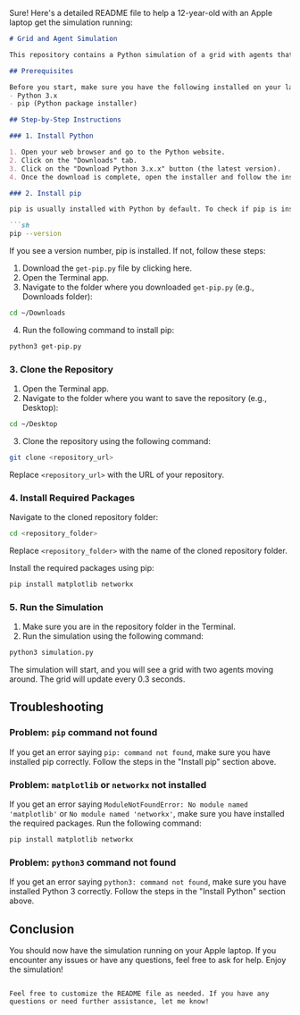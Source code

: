 Sure! Here's a detailed README file to help a 12-year-old with an Apple laptop get the simulation running:

```markdown
# Grid and Agent Simulation

This repository contains a Python simulation of a grid with agents that move according to different strategies. Follow the instructions below to set up and run the simulation on your Apple laptop.

## Prerequisites

Before you start, make sure you have the following installed on your laptop:
- Python 3.x
- pip (Python package installer)

## Step-by-Step Instructions

### 1. Install Python

1. Open your web browser and go to the Python website.
2. Click on the "Downloads" tab.
3. Click on the "Download Python 3.x.x" button (the latest version).
4. Once the download is complete, open the installer and follow the instructions to install Python.

### 2. Install pip

pip is usually installed with Python by default. To check if pip is installed, open the Terminal app (you can find it in Applications > Utilities) and type:

```sh
pip --version
```

If you see a version number, pip is installed. If not, follow these steps:

1. Download the `get-pip.py` file by clicking here.
2. Open the Terminal app.
3. Navigate to the folder where you downloaded `get-pip.py` (e.g., Downloads folder):

```sh
cd ~/Downloads
```

4. Run the following command to install pip:

```sh
python3 get-pip.py
```

### 3. Clone the Repository

1. Open the Terminal app.
2. Navigate to the folder where you want to save the repository (e.g., Desktop):

```sh
cd ~/Desktop
```

3. Clone the repository using the following command:

```sh
git clone <repository_url>
```

Replace `<repository_url>` with the URL of your repository.

### 4. Install Required Packages

Navigate to the cloned repository folder:

```sh
cd <repository_folder>
```

Replace `<repository_folder>` with the name of the cloned repository folder.

Install the required packages using pip:

```sh
pip install matplotlib networkx
```

### 5. Run the Simulation

1. Make sure you are in the repository folder in the Terminal.
2. Run the simulation using the following command:

```sh
python3 simulation.py
```

The simulation will start, and you will see a grid with two agents moving around. The grid will update every 0.3 seconds.

## Troubleshooting

### Problem: `pip` command not found

If you get an error saying `pip: command not found`, make sure you have installed pip correctly. Follow the steps in the "Install pip" section above.

### Problem: `matplotlib` or `networkx` not installed

If you get an error saying `ModuleNotFoundError: No module named 'matplotlib'` or `No module named 'networkx'`, make sure you have installed the required packages. Run the following command:

```sh
pip install matplotlib networkx
```

### Problem: `python3` command not found

If you get an error saying `python3: command not found`, make sure you have installed Python 3 correctly. Follow the steps in the "Install Python" section above.

## Conclusion

You should now have the simulation running on your Apple laptop. If you encounter any issues or have any questions, feel free to ask for help. Enjoy the simulation!
```

Feel free to customize the README file as needed. If you have any questions or need further assistance, let me know!
